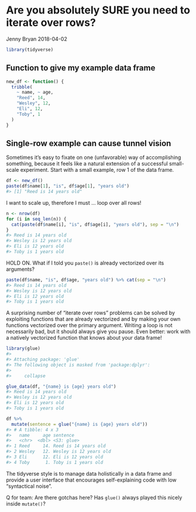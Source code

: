 Are you absolutely SURE you need to iterate over rows?
================
Jenny Bryan
2018-04-02

``` r
library(tidyverse)
```

## Function to give my example data frame

``` r
new_df <- function() {
  tribble(
    ~ name, ~ age,
    "Reed", 14,
    "Wesley", 12,
    "Eli", 12,
    "Toby", 1
  )
}
```

## Single-row example can cause tunnel vision

Sometimes it’s easy to fixate on one (unfavorable) way of accomplishing
something, because it feels like a natural extension of a successful
small-scale experiment. Start with a small example, row 1 of the data
frame.

``` r
df <- new_df()
paste(df$name[1], "is", df$age[1], "years old")
#> [1] "Reed is 14 years old"
```

I want to scale up, therefore I must … loop over all rows\!

``` r
n <- nrow(df)
for (i in seq_len(n)) {
  cat(paste(df$name[i], "is", df$age[i], "years old"), sep = "\n")
}
#> Reed is 14 years old
#> Wesley is 12 years old
#> Eli is 12 years old
#> Toby is 1 years old
```

HOLD ON. What if I told you `paste()` is already vectorized over its
arguments?

``` r
paste(df$name, "is", df$age, "years old") %>% cat(sep = "\n")
#> Reed is 14 years old
#> Wesley is 12 years old
#> Eli is 12 years old
#> Toby is 1 years old
```

A surprising number of “iterate over rows” problems can be solved by
exploiting functions that are already vectorized and by making your own
functions vectorized over the primary argument. Writing a loop is not
necessarily bad, but it should always give you pause. Even better: work
with a natively vectorized function that knows about your data frame\!

``` r
library(glue)
#> 
#> Attaching package: 'glue'
#> The following object is masked from 'package:dplyr':
#> 
#>     collapse

glue_data(df, "{name} is {age} years old")
#> Reed is 14 years old
#> Wesley is 12 years old
#> Eli is 12 years old
#> Toby is 1 years old

df %>%
  mutate(sentence = glue("{name} is {age} years old"))
#> # A tibble: 4 x 3
#>   name     age sentence              
#>   <chr>  <dbl> <S3: glue>            
#> 1 Reed     14. Reed is 14 years old  
#> 2 Wesley   12. Wesley is 12 years old
#> 3 Eli      12. Eli is 12 years old   
#> 4 Toby      1. Toby is 1 years old
```

The tidyverse style is to manage data holistically in a data frame and
provide a user interface that encourages self-explaining code with low
“syntactical noise”.

Q for team: Are there gotchas here? Has `glue()` always played this
nicely inside `mutate()`?
